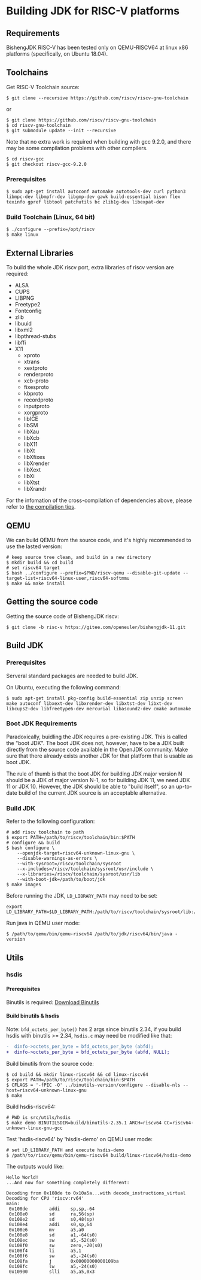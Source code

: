 # Building JDK for RISC-V platforms

## Requirements

BishengJDK RISC-V has been tested only on QEMU-RISCV64 at linux x86 platforms (specifically, on Ubuntu 18.04).

## Toolchains

Get RISC-V Toolchain source:

```shell
$ git clone --recursive https://github.com/riscv/riscv-gnu-toolchain
```

or

```shell
$ git clone https://github.com/riscv/riscv-gnu-toolchain
$ cd riscv-gnu-toolchain
$ git submodule update --init --recursive
```

Note that no extra work is required when building with gcc 9.2.0, and there may be some compilation problems with other compilers.

```shell
$ cd riscv-gcc
$ git checkout riscv-gcc-9.2.0
```

### Prerequisites

```
$ sudo apt-get install autoconf automake autotools-dev curl python3 libmpc-dev libmpfr-dev libgmp-dev gawk build-essential bison flex texinfo gpref libtool patchutils bc zlib1g-dev libexpat-dev
```

### Build Toolchain (Linux, 64 bit)

```
$ ./configure --prefix=/opt/riscv
$ make linux
```

## External Libraries

To build the whole JDK riscv port, extra libraries of riscv version are required:

- ALSA
- CUPS
- LIBPNG
- Freetype2
- Fontconfig
- zlib
- libuuid
- libxml2
- libpthread-stubs
- libffi
- X11
  - xproto
  - xtrans
  - xextproto
  - renderproto
  - xcb-proto
  - fixesproto
  - kbproto
  - recordproto
  - inputproto
  - xorgproto
  - libICE
  - libSM
  - libXau
  - libXcb
  - libX11
  - libXt
  - libXfixes
  - libXrender
  - libXext
  - libXi
  - libXtst
  - libXrandr

For the infomation of the cross-compilation of dependencies above, please refer to [the compilation tips](./DEPENDENCY_BUILD.md).

## QEMU

We can build QEMU from the source code, and it's highly recommended to use the lasted version:

```
# keep source tree clean, and build in a new directory
$ mkdir build && cd build
# set riscv64 target
$ bash ../configure --prefix=$PWD/riscv-qemu --disable-git-update --target-list=riscv64-linux-user,riscv64-softmmu
$ make && make install
```

## Getting the source code

Getting the source code of BishengJDK riscv:

```shell
$ git clone -b risc-v https://gitee.com/openeuler/bishengjdk-11.git
```

## Build JDK

### Prerequisites

Serveral standard packages are needed to build JDK.

On Ubuntu, executing the following command:

```shell
$ sudo apt-get install pkg-config build-essential zip unzip screen make autoconf libxext-dev libxrender-dev libxtst-dev libxt-dev libcups2-dev libfreetype6-dev mercurial libasound2-dev cmake automake
```

### Boot JDK Requirements

Paradoxically, buidling the JDK requires a pre-existing JDK. This is called the "boot JDK". The boot JDK does not, however, have to be a JDK built directly from the source code available in the OpenJDK community. Make sure that there already exists another JDK for that platform that is usable as boot JDK.

The rule of thumb is that the boot JDK for building JDK major version N should be a JDK of major version N-1, so for building JDK 11, we need JDK 11 or JDK 10. However, the JDK should be able to "build itself", so an up-to-date build of the current JDK source is an acceptable alternative.

### Build JDK

Refer to the following configuration:

```shell
# add riscv toolchain to path
$ export PATH=/path/to/riscv/toolchain/bin:$PATH
# configure && build
$ bash configure \
    --openjdk-target=riscv64-unknown-linux-gnu \
    --disable-warnings-as-errors \
    --with-sysroot=/riscv/toolchain/sysroot
    --x-includes=/riscv/toolchain/sysroot/usr/include \
    --x-libraries=/riscv/toolchain/sysroot/usr/lib
    --with-boot-jdk=/path/to/boot/jdk
$ make images
```
Before running the JDK, `LD_LIBRARY_PATH` may need to be set:

```shell
export LD_LIBRARY_PATH=$LD_LIBRARY_PATH:/path/to/riscv/toolchain/sysroot/lib:/path/to/riscv/toolchain/sysroot/usr/lib
```

Run java in QEMU user mode:

```
$ /path/to/qemu/bin/qemu-riscv64 /path/to/jdk/riscv64/bin/java -version
```

## Utils

### hsdis

#### Prerequisites

Binutils is required: [Download Binutils](https://ftp.gnu.org/gnu/binutils)

#### Build binutils & hsdis

Note:
`bfd_octets_per_byte()` has 2 args since binutils 2.34, if you build hsdis with binutils >= 2.34, `hsdis.c` may need be modified like that:

```diff
-  dinfo->octets_per_byte = bfd_octets_per_byte (abfd);
+  dinfo->octets_per_byte = bfd_octets_per_byte (abfd, NULL);
```

Build binutils from the source code:

```shell
$ cd build && mkdir linux-riscv64 && cd linux-riscv64
$ export PATH=/path/to/riscv/toolchain/bin:$PATH
$ CFLAGS = '-fPIC -O' ../binutils-version/configure --disable-nls --host=riscv64-unknown-linux-gnu
$ make
```

Build hsdis-riscv64:

```shell
# PWD is src/utils/hsdis
$ make demo BINUTILSDIR=build/binutils-2.35.1 ARCH=riscv64 CC=riscv64-unknown-linux-gnu-gcc
```

Test 'hsdis-riscv64' by 'hisdis-demo' on QEMU user mode:

```shell
# set LD_LIBRARY_PATH and execute hsdis-demo
$ /path/to/riscv/qemu/bin/qemu-riscv64 build/linux-riscv64/hsdis-demo
```

The outputs would like:

```
Hello World!
...And now for something completely different:

Decoding from 0x108de to 0x10a5a...with decode_instructions_virtual
Decoding for CPU 'riscv:rv64'
main:
 0x108de        addi    sp,sp,-64
 0x108e0        sd      ra,56(sp)
 0x108e2        sd      s0,48(sp)
 0x108e4        addi    s0,sp,64
 0x108e6        mv      a5,a0
 0x108e8        sd      a1,-64(s0)
 0x108ec        sw      a5,-52(s0)
 0x108f0        sw      zero,-20(s0)
 0x108f4        li      a5,1
 0x108f6        sw      a5,-24(s0)
 0x108fa        j       0x00000000000109ba
 0x108fc        lw      a5,-24(s0)
 0x10900        slli    a5,a5,0x3
 ```
